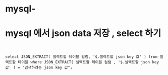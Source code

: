 # mysql-

# mysql 에서 json data 저장 , select 하기 
``` mysql


select JSON_EXTRACT( 셀렉트할 테이블 컬럼, '$.셀렉트할 json key 값' ) from 셀렉트할 테이블 where JSON_EXTRACT( 셀렉트할 테이블 컬럼 , '$.셀렉트할 json key 값' ) = "검색하려는 json key 값";

```

